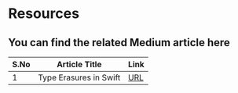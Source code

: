 # Resources

## You can find the related Medium article here


| S.No | Article Title | Link |
| ---- | ------------- | ---- |
| 1 | Type Erasures in Swift | [URL](https://ssarawanakumar.medium.com/type-erasures-in-swift-1acb5be51341) |

